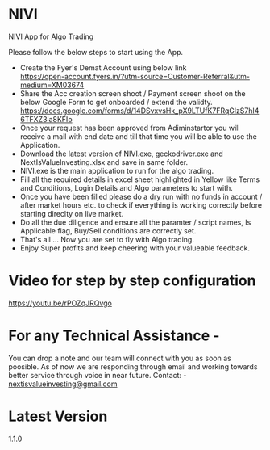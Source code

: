 # NIVI
NIVI App for Algo Trading

Please follow the below steps to start using the App.

- Create the Fyer's Demat Account using below link\
https://open-account.fyers.in/?utm-source=Customer-Referral&utm-medium=XM03674
- Share the Acc creation screen shoot / Payment screen shoot on the below Google Form to get onboarded / extend the validty.\
https://docs.google.com/forms/d/14DSvxvsHk_pX9LTUfK7FRqGlzS7hl46TFXZ3ia8KFIo
- Once your request has been approved from Adiminstartor you will receive a mail with end date and till that time you will be able to use the Application.
- Download the latest version of NIVI.exe, geckodriver.exe and NextIsValueInvesting.xlsx and save in same folder.
- NIVI.exe is the main application to run for the algo trading.
- Fill all the required details in excel sheet highlighted in Yellow like Terms and Conditions, Login Details and Algo parameters to start with.
- Once you have been filled please do a dry run with no funds in account / after market hours etc. to check if everything is working correctly before starting direclty on live market.
- Do all the due diligence and ensure all the paramter / script names, Is Applicable flag, Buy/Sell conditions are correctly set.
- That's all ... Now you are set to fly with Algo trading.
- Enjoy Super profits and keep cheering with your valueable feedback.

# Video for step by step configuration
https://youtu.be/rPOZqJRQvgo

# For any Technical Assistance - 
You can drop a note and our team will connect with you as soon as poosible. As of now we are responding through email and working towards better service through voice in near future.
Contact: - nextisvalueinvesting@gmail.com

# Latest Version
1.1.0
